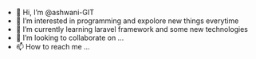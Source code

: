 - 👋 Hi, I’m @ashwani-GIT
- 👀 I’m interested in programming and expolore new things everytime
- 🌱 I’m currently learning laravel framework and some new technologies
- 💞️ I’m looking to collaborate on ...
- 📫 How to reach me ...

<!---
ashwani-GIT/ashwani-GIT is a ✨ special ✨ repository because its `README.md` (this file) appears on your GitHub profile.
You can click the Preview link to take a look at your changes.
--->
